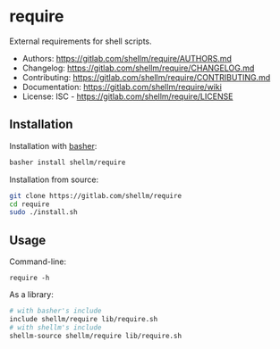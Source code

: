 # require
External requirements for shell scripts.

- Authors: https://gitlab.com/shellm/require/AUTHORS.md
- Changelog: https://gitlab.com/shellm/require/CHANGELOG.md
- Contributing: https://gitlab.com/shellm/require/CONTRIBUTING.md
- Documentation: https://gitlab.com/shellm/require/wiki
- License: ISC - https://gitlab.com/shellm/require/LICENSE

## Installation
Installation with [basher](https://github.com/basherpm/basher):
```bash
basher install shellm/require
```

Installation from source:
```bash
git clone https://gitlab.com/shellm/require
cd require
sudo ./install.sh
```

## Usage
Command-line:
```
require -h
```

As a library:
```bash
# with basher's include
include shellm/require lib/require.sh
# with shellm's include
shellm-source shellm/require lib/require.sh
```
